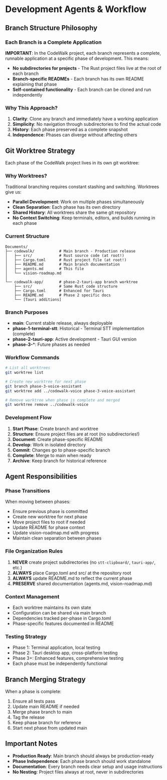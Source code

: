 # Development Agents & Workflow

## Branch Structure Philosophy

### Each Branch is a Complete Application
**IMPORTANT**: In the CodeWalk project, each branch represents a complete, runnable application at a specific phase of development. This means:
- **No subdirectories for projects** - The Rust project files live at the root of each branch
- **Branch-specific READMEs** - Each branch has its own README explaining that phase
- **Self-contained functionality** - Each branch can be cloned and run independently

### Why This Approach?
1. **Clarity**: Clone any branch and immediately have a working application
2. **Simplicity**: No navigation through subdirectories to find the actual code
3. **History**: Each phase preserved as a complete snapshot
4. **Independence**: Phases can diverge without affecting others

## Git Worktree Strategy

Each phase of the CodeWalk project lives in its own git worktree:

### Why Worktrees?

Traditional branching requires constant stashing and switching. Worktrees give us:
- **Parallel Development**: Work on multiple phases simultaneously
- **Clean Separation**: Each phase has its own directory
- **Shared History**: All worktrees share the same git repository
- **No Context Switching**: Keep terminals, editors, and builds running in each phase

### Current Structure

```
Documents/
├── codewalk/           # Main branch - Production release
│   ├── src/            # Rust source code (at root!)
│   ├── Cargo.toml      # Rust project file (at root!)
│   ├── README.md       # Main branch documentation
│   ├── agents.md       # This file
│   └── vision-roadmap.md
│
└── codewalk-app/       # phase-2-tauri-app branch worktree
    ├── src/            # Same Rust code structure
    ├── Cargo.toml      # Enhanced for Tauri
    ├── README.md       # Phase 2 specific docs
    └── [Tauri additions]
```

### Branch Purposes

- **main**: Current stable release, always deployable
- **phase-1-terminal-stt**: Historical - Terminal STT implementation (complete)
- **phase-2-tauri-app**: Active development - Tauri GUI version
- **phase-3-***: Future phases as needed

### Workflow Commands

```bash
# List all worktrees
git worktree list

# Create new worktree for next phase
git branch phase-3-voice-assistant
git worktree add ../codewalk-voice phase-3-voice-assistant

# Remove worktree when phase is complete and merged
git worktree remove ../codewalk-voice
```

### Development Flow

1. **Start Phase**: Create branch and worktree
2. **Structure**: Ensure project files are at root (no subdirectories!)
3. **Document**: Create phase-specific README
4. **Develop**: Work in isolated directory
5. **Commit**: Changes go to phase-specific branch
6. **Complete**: Merge to main when ready
7. **Archive**: Keep branch for historical reference

## Agent Responsibilities

### Phase Transitions
When moving between phases:
- Ensure previous phase is committed
- Create new worktree for next phase
- Move project files to root if needed
- Update README for phase context
- Update vision-roadmap.md with progress
- Maintain clean separation between phases

### File Organization Rules
1. **NEVER** create project subdirectories (no `stt-clipboard/`, `tauri-app/`, etc.)
2. **ALWAYS** place Cargo.toml and src/ at the repository root
3. **ALWAYS** update README.md to reflect the current phase
4. **PRESERVE** shared documentation (agents.md, vision-roadmap.md)

### Context Management
- Each worktree maintains its own state
- Configuration can be shared via main branch
- Dependencies tracked per-phase in Cargo.toml
- Phase-specific features documented in README

### Testing Strategy
- Phase 1: Terminal application, local testing
- Phase 2: Tauri desktop app, cross-platform testing
- Phase 3+: Enhanced features, comprehensive testing
- Each phase must be independently functional

## Branch Merging Strategy

When a phase is complete:
1. Ensure all tests pass
2. Update main README if needed
3. Merge phase branch to main
4. Tag the release
5. Keep phase branch for reference
6. Start next phase from updated main

## Important Notes

- **Production Ready**: Main branch should always be production-ready
- **Phase Independence**: Each phase branch should work standalone
- **Documentation**: Every branch needs clear setup and usage instructions
- **No Nesting**: Project files always at root, never in subdirectories